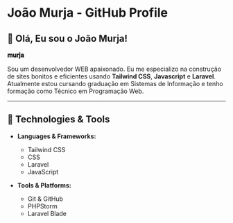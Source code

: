# João Murja - GitHub Profile

## 👋 Olá, Eu sou o João Murja!

**𝐦𝐮𝐫𝐣𝐚**

Sou um desenvolvedor WEB apaixonado. Eu me especializo na construção de sites bonitos e eficientes usando **Tailwind CSS**, **Javascript** e **Laravel**. Atualmente estou cursando graduação em Sistemas de Informação e tenho formação como Técnico em Programação Web.

---

## 🚀 Technologies & Tools

- **Languages & Frameworks:**
  - Tailwind CSS
  - CSS
  - Laravel
  - JavaScript

- **Tools & Platforms:**
  - Git & GitHub
  - PHPStorm
  - Laravel Blade
  
